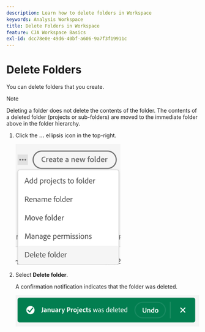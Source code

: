 ```yaml
---
description: Learn how to delete folders in Workspace
keywords: Analysis Workspace
title: Delete Folders in Workspace
feature: CJA Workspace Basics
exl-id: dcc78e0e-49d6-40bf-a606-9a7f3f19911c
---
```

# Delete Folders 

You can delete folders that you create.

>[!NOTE]
>
>Deleting a folder does not delete the contents of the folder. The contents of a deleted folder (projects or sub-folders) are moved to the immediate folder above in the folder hierarchy. 

1.  Click the **…** ellipsis icon in the top-right.

    ![](/help/analysis-workspace/build-workspace-project/assets/select-delete-folder.png)
 
1.  Select **Delete folder**.
 
    A confirmation notification indicates that the folder was deleted.

    ![](/help/analysis-workspace/build-workspace-project/assets/deleted-folder.png)
